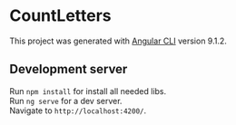 # CountLetters

This project was generated with [Angular CLI](https://github.com/angular/angular-cli) version 9.1.2.

## Development server
Run `npm install` for install all needed libs.\
Run `ng serve` for a dev server.\
Navigate to `http://localhost:4200/`.

